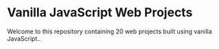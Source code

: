 # Vanilla JavaScript Web Projects

Welcome to this repository containing 20 web projects built using vanilla JavaScript..
